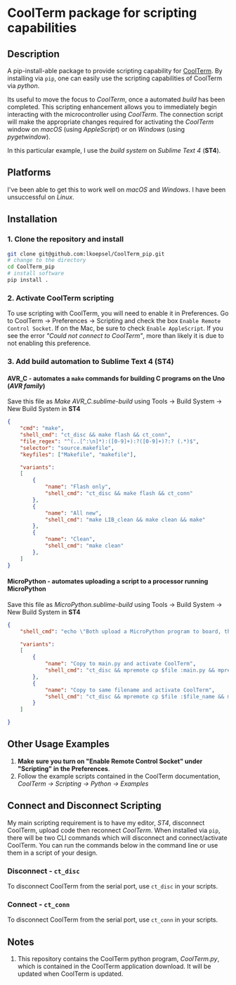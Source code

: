 # CoolTerm package for scripting capabilities
## Description
A pip-install-able package to provide scripting capability for [CoolTerm](https://freeware.the-meiers.org). By installing via `pip`, one can easily use the scripting capabilities of CoolTerm via *python*.

Its useful to move the focus to *CoolTerm*, once a automated *build* has been completed. This scripting enhancement allows you to immediately begin interacting with the microcontroller using *CoolTerm*. The connection script will make the appropriate changes required for activating the *CoolTerm* window on *macOS* (using *AppleScript*) or on *Windows* (using *pygetwindow*). 

In this particular example, I use the *build system* on *Sublime Text 4* (**ST4**).

## Platforms
I've been able to get this to work well on *macOS* and *Windows*. I have been unsuccessful on *Linux*.
 
## Installation

### 1. Clone the repository and install
```bash
git clone git@github.com:lkoepsel/CoolTerm_pip.git
# change to the directory
cd CoolTerm_pip
# install software
pip install .
```

### 2. Activate CoolTerm scripting
To use scripting with CoolTerm, you will need to enable it in Preferences. Go to CoolTerm -> Preferences -> Scripting and check the box `Enable Remote Control Socket`. If on the Mac, be sure to check `Enable AppleScript`. If you see the error *"Could not connect to CoolTerm"*, more than likely it is due to not enabling this preference. 

### 3. Add build automation to Sublime Text 4 (ST4)
#### AVR_C - automates a `make` commands for building C programs on the Uno (*AVR family*)
Save this file as *Make AVR_C.sublime-build* using Tools -> Build System -> New Build System in **ST4**
```json
{
	"cmd": "make",
	"shell_cmd": "ct_disc && make flash && ct_conn",
	"file_regex": "^(..[^:\n]*):([0-9]+):?([0-9]+)?:? (.*)$",
	"selector": "source.makefile",
	"keyfiles": ["Makefile", "makefile"],

	"variants":
	[
		{
			"name": "Flash only",
			"shell_cmd": "ct_disc && make flash && ct_conn"
		},
		{
			"name": "All new",
			"shell_cmd": "make LIB_clean && make clean && make"
		},
		{
			"name": "Clean",
			"shell_cmd": "make clean"
		},
	]
}
```

#### MicroPython - automates uploading a script to a processor running MicroPython
Save this file as *MicroPython.sublime-build* using Tools -> Build System -> New Build System in **ST4**
```json
{
	"shell_cmd": "echo \"Both upload a MicroPython program to board, then activate CoolTerm\" ",

	"variants":
	[
		{
			"name": "Copy to main.py and activate CoolTerm",
			"shell_cmd": "ct_disc && mpremote cp $file :main.py && mpremote reset && ct_conn"
		},
		{
			"name": "Copy to same filename and activate CoolTerm",
			"shell_cmd": "ct_disc && mpremote cp $file :$file_name && mpremote reset && ct_conn"
		}
	]

}
```

## Other Usage Examples
1. **Make sure you turn on "Enable Remote Control Socket" under "Scripting" in the Preferences**. 
2. Follow the example scripts contained in the CoolTerm documentation, *CoolTerm -> Scripting -> Python -> Examples*

## Connect and Disconnect Scripting
My main scripting requirement is to have my editor, *ST4*, disconnect CoolTerm, upload code then reconnect *CoolTerm*. When installed via `pip`, there will be two CLI commands which will disconnect and connect/activate CoolTerm. You can run the commands below in the command line or use them in a script of your design. 

### Disconnect - `ct_disc`
To disconnect CoolTerm from the serial port, use `ct_disc` in your scripts.

### Connect - `ct_conn`
To disconnect CoolTerm from the serial port, use `ct_conn` in your scripts.

## Notes
1. This repository contains the CoolTerm python program, *CoolTerm.py*, which is contained in the CoolTerm application download. It will be updated when CoolTerm is updated.
